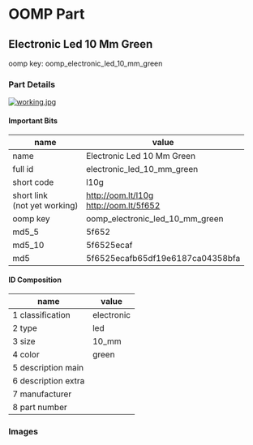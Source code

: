 # OOMP Part  
## Electronic Led 10 Mm Green  
  
oomp key: oomp_electronic_led_10_mm_green  
  
### Part Details  
  
[![working.jpg](working_600.jpg)](working.jpg)  
  
#### Important Bits  
| name | value | 
| --- | --- | 
| name | Electronic Led 10 Mm Green | 
| full id | electronic_led_10_mm_green | 
| short code | l10g | 
| short link<br>(not yet working) | http://oom.lt/l10g<br>http://oom.lt/5f652 | 
| oomp key | oomp_electronic_led_10_mm_green | 
| md5_5 | 5f652 | 
| md5_10 | 5f6525ecaf | 
| md5 | 5f6525ecafb65df19e6187ca04358bfa | 
#### ID Composition  
| name | value | 
| --- | --- | 
| 1 classification | electronic | 
| 2 type | led | 
| 3 size | 10_mm | 
| 4 color | green | 
| 5 description main |  | 
| 6 description extra |  | 
| 7 manufacturer |  | 
| 8 part number |  | 
### Images  
